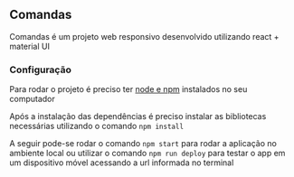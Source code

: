 ## Comandas
Comandas é um projeto web responsivo desenvolvido utilizando react + material UI 

### Configuração
Para rodar o projeto é preciso ter [node e npm](https://nodejs.org/en/download/package-manager) instalados no seu computador

Após a instalação das dependências é preciso instalar as bibliotecas necessárias utilizando o comando `npm install`

A seguir pode-se rodar o comando `npm start` para rodar a aplicação no ambiente local ou utilizar o comando `npm run deploy` para testar o app em um dispositivo móvel acessando  a url informada no terminal
